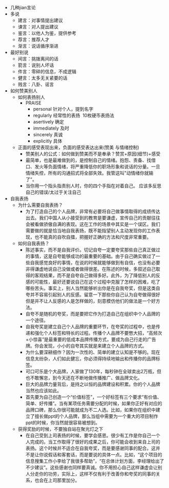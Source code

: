 - 几种jian言论
- 多说
    - 建言：对事情提出建议
    - 谏言：对人提出建议
    - 鉴言：以他人为鉴，提供参考
    - 荐言：推荐人才
    - 渐言：说话循序渐进
- 最好别说
    - 间言：挑拨离间的话
    - 箭言：说别人坏话
    - 件言：零碎的信息，不成逻辑
    - 健言：太多无关紧要的话
    - 贱言：八卦、谣言
- 如何赞美别人
    - 如何表扬别人
        - PRAISE
            - personal 针对个人，提到名字
            - regularly 经常性的表扬  10枚硬币表扬法
            - asertively 确定
            - immediately 及时
            - sincerely 真诚
            - explicitly 具体
    - 正面的感受表现出来，负面的感受表达出来(赞美 与情绪控制)
        - 赞美别人的公式：如何做到赞美而不是奉承？赞赏+原因(细节)+感受
        - 最简单，也是最难做到的，是控制自己的情绪。抱怨、责备、找借口、发火等负面情绪，将严重降低你的职场形象和说话的分量。一旦情绪失控，所有的沟通招式将全部失效。我管这叫"动情绪你就输了"。
        - 当你用一个指头指责别人时，你的四个手指在对着自己。
应该多反思自己的错误/太过于关注自己
- 自我表扬
    - 为什么需要自我表扬？
        - 为了打造自己的个人品牌，非常有必要将自己做事情取得的成绩传达出去。我们中国人从小接受到的教育是要谦虚，宣传自己的贡献往往会被看做骄傲自满的表现。这在工作的场景中其实是一个误区。我们需要做的就是恰当地自我表扬，既不能指望别人主动发现你的工作表现，也不能真的自吹自擂，把握好正确的方法和尺度非常重要。
    - 如何自我表扬？
        - 陈述事实，而不是自我评价。切记自夸一定要夸奖那些自己真正做过的事情，这是自夸能够成功的最重要的基础。由于自己确实做过了一些自我感觉良好的事情，在说的时候就能够做到有自信，也没有必要非得谦虚地说自己没做或者做得很差。在陈述的时候，多叙述自己取得的客观结果，而不是自夸自己做得多好。此外，为了降低别人的反感的可能性，最好还要说自己在这个过程中克服了怎样的困难，吃了哪些苦头。事实上，别人当然能够听出你是在自我夸奖，但是这类自夸并不容易引起别人的反感。留意一下那些你自己认为自夸做得很好但是并不让人反感的人是怎样做的，刻意模仿他们的做法是一个好方法。
        - 自夸不是随机的夸奖，而是要把它作为打造自己在组织中个人品牌的一个途径。
        - 自我夸奖是建立自己个人品牌的重要环节，在夸奖的过程中，也是传递和强化个人标签和特长的过程。传播个人品牌不要憋大招，“高频次+小惊喜”是最重要的低成本品牌传播方式，要成为自己行走的广告牌。你会发现，小小的自夸其实就是来建立个人品牌的方式。
        - 为什么要深耕细作？因为一次性的、简单的建立认知是不够的。现在信息太纷杂，人们如此健忘，你必须得持续地输出和传播你的品牌标签。
        - 可口可乐是个大品牌，人家做了130年，每秒钟在全球卖出2万瓶，但也不敢懈怠，到今天还在不断地做传播推广、做品牌文化。
        - 巨大的品牌力量背后，是持之以恒的品牌建设和积累。你的个人品牌当然也应该如此。
        - 首先要为自己创造一个“价值标签”，一个好标签有三个要求“有价值、简单、好传播”。当有某项任务需要分配的时候，如果你正好有对应的品牌口碑，那么你很可能就成为不二人选。比如，如果你在组织中建立了擅长做ppt的个人品牌，那么当组中需要为一个重大的项目制作ppt的时候，你当然就很容易被想到。
    - 获得奖励的时候，不要独自站在聚光灯之下
        - 在自己受到上司表扬的时候，要学会感恩。很少有工作是你自己一个人完成的。当工作取得了很好的成果之后，你可能会收到来自上司的表扬。这个时候并不适合在自我夸奖，而是要感谢同事的配合。这并不是让你说假话和客套话，而是要说的具体一点。比如，“这个项目的信息搜集工作小李给了我很多帮助”，“在总体计划方面，李经理给出了不少建议”。这些感谢也同样要真诚。你不用担心自己这样谦虚会让别人分走你的功劳，实际上，这样不仅有利于改善你和夸奖的同事的关系，也会在上司那里加分。
